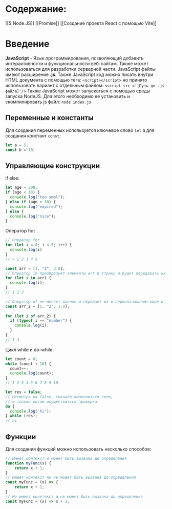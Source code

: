 # Содержание:
[[$ Node.JS]]
[[Promise]]
[[Создание проекта React с помощью Vite]]
# Введение
__JavaScript__ - Язык программирования, позволяющий добавить интерактивности и функциональности веб-сайтам. Также может использоваться для разработки серверной части. JavaScript файлы имеют расширение __.js__. Также JavaScript код можно писать внутри HTML документа с помощью тега:
`<script></script>`
но принято использовать вариант с отдельным файлом:
`<script src ='[Путь до .js файла]'/>` 
Также JavaScript может запускаться с помощью среды запуска NodeJS. Для этого необходимо ее установить и скомпилировать js файл:
`node index.js`
## Переменные и константы
Для создания переменных используется ключевое слово `let` а для создания констант `const`:
```js
let a = 5;
const b = 10;
```
## Управляющие конструкции
if else:
```js
let age = 200;
if (age < 18) {
  console.log("too smol");
} else if (age > 30) {
  console.log("expired");
} else {
  console.log("nice");
}
```
Оператор for:
```js
// Оператор for
for (let i = 0; i < 5; i++) {
  console.log(i)
}
// > 1 2 3 4 5

const arr = [1, "2", 3.0];
// Оператор in преобразует элементы arr в строку и будет передавать их в i
for (let i in arr) {
  console.log(i);
}
// 1 2 3

// Оператор of не меняет данные и передает их в первоначальном виде в i
const arr_2 = [1, "2", 3.0];
  
for (let i of arr_2) {
  if (typeof i == "number") {
    console.log(i);
  }
}
// 1 3
```
Цикл while и do-while:
```js
let count = 0;
while (count < 10) {
  count++;
  console.log(count);
}
// 1 2 3 4 5 6 7 8 9 10

let res = false;
// Несмотря на false, сначало выполниться тело,
// и только потом осуществиться проверка:
do {
  console.log('hi');
} while (res);
// hi
```
## Функции
Для создания функций можно использовать несколько способов:
```js
// Имеет контекст и может быть вызвана до определения
function myFunc(x) {
	return x + 1;
}
// Имеет контекст но не может быть вызвана до определения
const myFunc = (x) => {
	return x + 1;
}
// Не имеет конетекст и не может быть вызвана до определения
const myFunc = (x) => x + 1;
```
